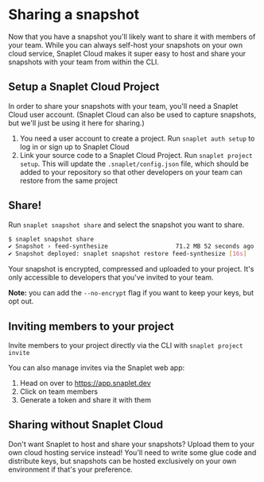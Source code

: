 # Sharing a snapshot

Now that you have a snapshot you'll likely want to share it with members of your team. While you can always self-host your snapshots on your own cloud service, Snaplet Cloud makes it super easy to host and share your snapshots with your team from within the CLI.  

## Setup a Snaplet Cloud Project

In order to share your snapshots with your team, you'll need a Snaplet Cloud user account. (Snaplet Cloud can also be used to capture snapshots, but we'll just be using it here for sharing.)

1. You need a user account to create a project. Run `snaplet auth setup` to log in or sign up to Snaplet Cloud
2. Link your source code to a Snaplet Cloud Project. Run `snaplet project setup`.
   This will update the `.snaplet/config.json` file, which should be added to your repository so that other developers on your team can restore from the same project

## Share!

Run `snaplet snapshot share` and select the snapshot you want to share.

```bash
$ snaplet snapshot share
✔ Snapshot › feed-synthesize                   71.2 MB 52 seconds ago
✔ Snapshot deployed: snaplet snapshot restore feed-synthesize [16s]
```

Your snapshot is encrypted, compressed and uploaded to your project. It's only accessible to developers that you've invited to your team.

**Note:** you can add the `--no-encrypt` flag if you want to keep your keys, but opt out.

## Inviting members to your project

Invite members to your project directly via the CLI with `snaplet project invite`

You can also manage invites via the Snaplet web app:
1. Head on over to https://app.snaplet.dev
2. Click on team members
3. Generate a token and share it with them



## Sharing without Snaplet Cloud
Don't want Snaplet to host and share your snapshots? Upload them to your own cloud hosting service instead! You'll need to write some glue code and distribute keys, but snapshots can be hosted exclusively on your own environment if that's your preference. 
